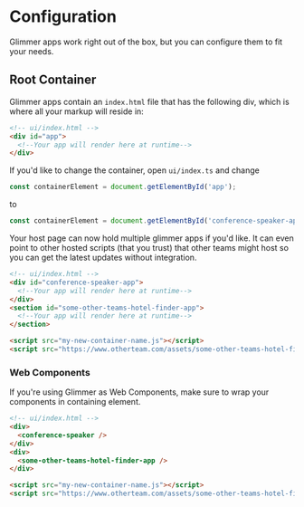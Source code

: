 # Configuration

Glimmer apps work right out of the box, but you can configure them to fit your needs.

## Root Container

Glimmer apps contain an `index.html` file that has the following div, which is where all your markup will reside in:

```html
<!-- ui/index.html -->
<div id="app">
  <!--Your app will render here at runtime-->
</div>
```

If you'd like to change the container, open `ui/index.ts` and change

```js
const containerElement = document.getElementById('app');
```

to

```js
const containerElement = document.getElementById('conference-speaker-app');
```

Your host page can now hold multiple glimmer apps if you'd like. It can even point to other hosted scripts (that you trust) that other teams might host so you can get the latest updates without integration.

```html
<!-- ui/index.html -->
<div id="conference-speaker-app">
  <!--Your app will render here at runtime-->
</div>
<section id="some-other-teams-hotel-finder-app">
  <!--Your app will render here at runtime-->
</section>

<script src="my-new-container-name.js"></script>
<script src="https://www.otherteam.com/assets/some-other-teams-hotel-finder-app.js"></script>
```

### Web Components

If you're using Glimmer as Web Components, make sure to wrap your components in containing element.

```html
<!-- ui/index.html -->
<div>
  <conference-speaker />
</div>
<div>
  <some-other-teams-hotel-finder-app />
</div>

<script src="my-new-container-name.js"></script>
<script src="https://www.otherteam.com/assets/some-other-teams-hotel-finder-app.js"></script>
```
